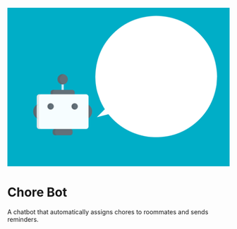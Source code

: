 ![cover](cover.png)
# Chore Bot
A chatbot that automatically assigns chores to roommates and sends reminders.
